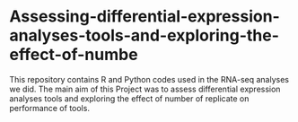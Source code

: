 # Assessing-differential-expression-analyses-tools-and-exploring-the-effect-of-numbe
This repository contains R and Python codes used in the RNA-seq analyses we did. The main aim of this Project was to assess differential expression analyses tools and exploring the effect of number of replicate on performance of tools.
